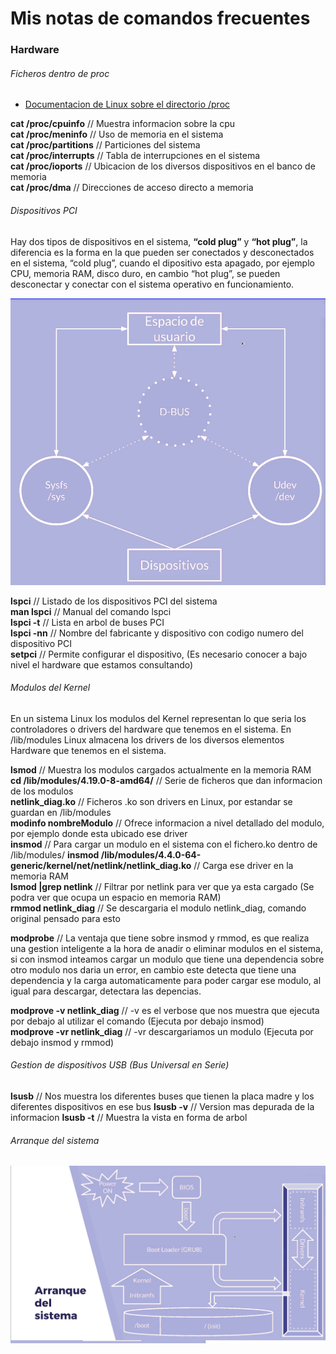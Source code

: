 # Mis notas de comandos frecuentes

### Hardware

###### Ficheros dentro de proc

*  [Documentacion de Linux sobre el directorio /proc](http://tldp.org/LDP/Linux-Filesystem-Hierarchy/html/proc.html)    

**cat /proc/cpuinfo** // Muestra informacion sobre la cpu  
**cat /proc/meninfo** // Uso de memoria en el sistema  
**cat /proc/partitions** // Particiones del sistema  
**cat /proc/interrupts** // Tabla de interrupciones en el sistema   
**cat /proc/ioports** // Ubicacion de los diversos dispositivos en el banco de memoria  
**cat /proc/dma** // Direcciones de acceso directo a memoria  

###### Dispositivos PCI

  Hay dos tipos de dispositivos en el sistema,  **“cold plug”** y  **“hot plug”**, la diferencia es la forma en la que pueden ser conectados y desconectados en el sistema, “cold plug”, cuando el dipositivo esta apagado, por ejemplo CPU, memoria RAM, disco duro, en cambio “hot plug”, se pueden desconectar y conectar con el sistema operativo en funcionamiento.  

![](https://github.com/leandrocosmetomassini/Linux/blob/master/Capetas/101/Capturas/1.png?raw=true)

**lspci** // Listado de los dispositivos PCI del sistema  
**man lspci** // Manual del comando lspci  
**lspci -t** // Lista en arbol de buses PCI  
**lspci -nn** // Nombre del fabricante y dispositivo con codigo numero del dispositivo PCI  
**setpci** // Permite configurar el dispositivo, (Es necesario conocer a bajo nivel el hardware que estamos consultando)  

###### Modulos del Kernel  

  En un sistema Linux los modulos del Kernel representan lo que seria los controladores o drivers del hardware que tenemos en el sistema. En /lib/modules Linux almacena los drivers de los diversos elementos Hardware que tenemos en el sistema.    
  
  **lsmod** // Muestra los modulos cargados actualmente en la memoria RAM  
  **cd /lib/modules/4.19.0-8-amd64/** // Serie de ficheros que dan informacion de los modulos  
  **netlink_diag.ko** // Ficheros .ko son drivers en Linux, por estandar se guardan en /lib/modules  
  **modinfo nombreModulo** // Ofrece informacion a nivel detallado del modulo, por ejemplo donde esta ubicado ese driver  
  **insmod** // Para cargar un modulo en el sistema con el fichero.ko dentro de /lib/modules/ 
  **insmod /lib/modules/4.4.0-64-generic/kernel/net/netlink/netlink_diag.ko** // Carga ese driver en la memoria RAM  
  **lsmod |grep netlink** // Filtrar por netlink para ver que ya esta cargado (Se podra ver que ocupa un espacio en memoria RAM)  
  **rmmod netlink_diag** // Se descargaria el modulo netlink_diag, comando original pensado para esto
  
  **modprobe** // La ventaja que tiene sobre insmod y rmmod, es que realiza una gestion inteligente a la hora de anadir o eliminar modulos en el sistema, si con insmod inteamos cargar un modulo que tiene una dependencia sobre otro modulo nos daria un error, en cambio este detecta que tiene una dependencia y la carga automaticamente para poder cargar ese modulo, al igual para descargar, detectara las depencias.  
  
  **modprove -v netlink_diag** // -v es el verbose que nos muestra que ejecuta por debajo al utilizar el comando (Ejecuta por debajo insmod)  
  **modprove -vr netlink_diag** // -vr descargariamos un modulo (Ejecuta por debajo insmod y rmmod)  
  
  ###### Gestion de dispositivos USB  (Bus Universal en Serie)
  
  **lsusb** // Nos muestra los diferentes buses que tienen la placa madre y los diferentes dispositivos en ese bus
  **lsusb -v** // Version mas depurada de la informacion
  **lsusb -t** // Muestra la vista en forma de arbol
  
  ###### Arranque del sistema
  
  ![](https://github.com/leandrocosmetomassini/Linux/blob/master/Capetas/101/Capturas/2.png?raw=true)
  
  
   
  
  
  
  
  

